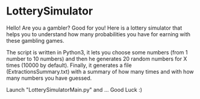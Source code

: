 # LotterySimulator
Hello! Are you a gambler? Good for you!
Here is a lottery simulator that helps you to understand how many probabilities you have for earning with these gambling games.

The script is written in Python3, it lets you choose some numbers (from 1 number to 10 numbers) and then he generates 20 random numbers for X times (10000 by default).
Finally, it generates a file (ExtractionsSummary.txt) with a summary of how many times and with how many numbers you have guessed.

Launch "LotterySimulatorMain.py" and ... Good Luck :)
